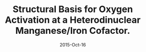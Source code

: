 ---
link: https://dx.doi.org/10.1074/jbc.M115.675223
journal: The Journal of biological chemistry
title: Structural Basis for Oxygen Activation at a Heterodinuclear Manganese/Iron Cofactor.
date: 2015-Oct-16
authors: Griese, JJ, Kositzki, R, Schrapers, P, Branca, RM, Nordström, A, Lehtiö, J, Haumann, M, Högbom, M
---